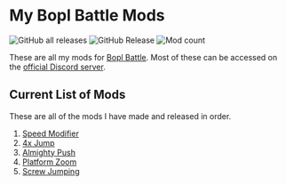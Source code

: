 # My Bopl Battle Mods
![GitHub all releases](https://img.shields.io/github/downloads/ReallyBadDeveloper/MyBoplBattleMods/total?logo=github)
![GitHub Release](https://img.shields.io/github/v/release/ReallyBadDeveloper/MyBoplBattleMods?style=plastic&label=latest%20release)
![Mod count](https://img.shields.io/badge/mod_count-5-blue)

These are all my mods for [Bopl Battle](https://store.steampowered.com/app/1686940/Bopl_Battle/). Most of these can be accessed on the [official Discord server](https://discord.gg/official-bopl-battle-modding-comunity-1175164882388275310).

## Current List of Mods
These are all of the mods I have made and released in order.
1. [Speed Modifier](https://github.com/ReallyBadDeveloper/MyBoplBattleMods/releases/tag/speedmodifier1.1.0)
2. [4x Jump](https://github.com/ReallyBadDeveloper/MyBoplBattleMods/releases/tag/4xjump1.0.0)
3. [Almighty Push](https://github.com/ReallyBadDeveloper/MyBoplBattleMods/releases/tag/almightypush1.0.0)
4. [Platform Zoom](https://github.com/ReallyBadDeveloper/MyBoplBattleMods/releases/tag/platformzoom1.0.0)
5. [Screw Jumping](https://github.com/ReallyBadDeveloper/MyBoplBattleMods/releases/tag/platformzoom1.0.0)
